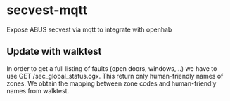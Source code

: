 # secvest-mqtt
Expose ABUS secvest via mqtt to integrate with openhab

## Update with walktest

In order to get a full listing of faults (open doors, windows,...) we
have to use GET /sec_global_status.cgx. This return only
human-friendly names of zones. We obtain the mapping between zone
codes and human-friendly names from walktest.